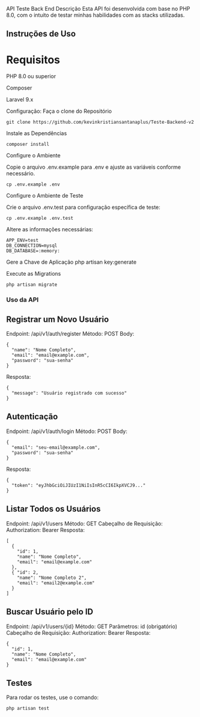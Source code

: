 API Teste Back End Descrição Esta API foi desenvolvida com base no PHP 8.0, com o intuito de testar minhas habilidades com as stacks utilizadas.

## Instruções de Uso 

# Requisitos 

PHP 8.0 ou superior 

Composer

Laravel 9.x 

Configuração:
Faça o clone do Repositório 
```
git clone https://github.com/kevinkristiansantanaplus/Teste-Backend-v2
```

Instale as Dependências 
```
composer install
```

Configure o Ambiente

Copie o arquivo .env.example para .env e ajuste as variáveis conforme necessário. 
```
cp .env.example .env
```
Configure o Ambiente de Teste

Crie o arquivo .env.test para configuração específica de teste: 
```
cp .env.example .env.test
```
Altere as informações necessárias:
```
APP_ENV=test 
DB_CONNECTION=mysql
DB_DATABASE=:memory:
```
Gere a Chave de Aplicação php artisan key:generate

Execute as Migrations
```
php artisan migrate
```

### Uso da API

## Registrar um Novo Usuário 
Endpoint: /api/v1/auth/register 
Método: POST 
Body: 
```
{
  "name": "Nome Completo",
  "email": "email@example.com",
  "password": "sua-senha"
}
```
Resposta:
```
{
  "message": "Usuário registrado com sucesso"
}
```

## Autenticação 
Endpoint: /api/v1/auth/login 
Método: POST
Body: 
```
{
  "email": "seu-email@example.com",
  "password": "sua-senha"
}
```
Resposta: 
```
{
  "token": "eyJhbGciOiJIUzI1NiIsInR5cCI6IkpXVCJ9..."
}
```

## Listar Todos os Usuários 
Endpoint: /api/v1/users 
Método: GET 
Cabeçalho de Requisição: Authorization: Bearer 
Resposta: 
```
[ 
  { 
    "id": 1, 
    "name": "Nome Completo", 
    "email": "email@example.com" 
  }, 
  { "id": 2, 
    "name": "Nome Completo 2", 
    "email": "email2@example.com" 
  } 
]
```

## Buscar Usuário pelo ID 
Endpoint: /api/v1/users/{id}
Método: GET 
Parâmetros: id (obrigatório) 
Cabeçalho de Requisição: Authorization: Bearer 
Resposta: 
```
{
  "id": 1,
  "name": "Nome Completo",
  "email": "email@example.com"
}
```

## Testes

Para rodar os testes, use o comando:
```
php artisan test
```
